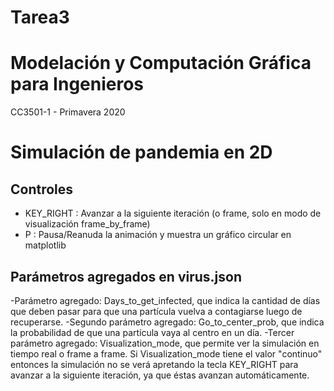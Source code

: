 # Tarea3
 
# Modelación y Computación Gráfica para Ingenieros
CC3501-1 - Primavera 2020
 
# Simulación de pandemia en 2D
## Controles
- KEY_RIGHT : Avanzar a la siguiente iteración (o frame, solo en modo de visualización frame_by_frame)
- P : Pausa/Reanuda la animación y muestra un gráfico circular en matplotlib
## Parámetros agregados en virus.json
 -Parámetro agregado: Days_to_get_infected, que indica la cantidad de días que deben pasar para que una partícula vuelva a contagiarse luego de recuperarse.
 -Segundo parámetro agregado: Go_to_center_prob, que indica la probabilidad de que una partícula vaya al centro en un día.
 -Tercer parámetro agregado: Visualization_mode, que permite ver la simulación en tiempo real o frame a frame. Si Visualization_mode tiene el valor "continuo" entonces la simulación no se verá apretando la tecla KEY_RIGHT para avanzar a la siguiente iteración, ya que éstas avanzan automáticamente.
